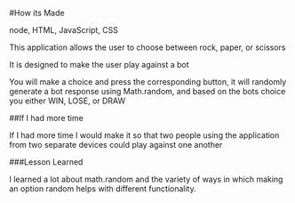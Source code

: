 #How its Made

node, HTML, JavaScript, CSS

This application allows the user to choose between rock, paper, or scissors

It is designed to make the user play against a bot

You will make a choice and press the corresponding button, it will randomly generate a bot response using Math.random, and based on the bots choice you either WIN, LOSE, or DRAW

##If I had more time

If I had more time I would make it so that two people using the application from two separate devices could play against one another

###Lesson Learned

I learned a lot about math.random and the variety of ways in which making an option random helps with different functionality. 
